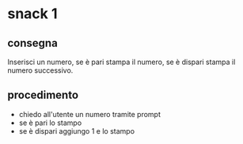 # snack 1

## consegna

Inserisci un numero, se è pari stampa il numero, se è dispari stampa il numero successivo.

## procedimento

- chiedo all'utente un numero tramite prompt
- se è pari lo stampo
- se è dispari aggiungo 1 e lo stampo
